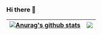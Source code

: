 ### Hi there 👋

<!--
**xswei/xswei** is a ✨ _special_ ✨ repository because its `README.md` (this file) appears on your GitHub profile.

Here are some ideas to get you started:

- 🔭 I’m currently working on ...
- 🌱 I’m currently learning ...
- 👯 I’m looking to collaborate on ...
- 🤔 I’m looking for help with ...
- 💬 Ask me about ...
- 📫 How to reach me: ...
- 😄 Pronouns: ...
- ⚡ Fun fact: ...
-->

| <a href="https://github.com/xswei/github-readme-stats"><img align="center" src="https://github-readme-stats.vercel.app/api?username=xswei&show_icons=true&include_all_commits=true&theme=buefy&hide_border=true" alt="Anurag's github stats" /></a> | <a href="https://github.com/xswei/github-readme-stats"><img align="center" src="https://github-readme-stats.vercel.app/api/top-langs/?username=xswei&layout=compact&theme=buefy&hide_border=true" /></a> |
| ------------- | ------------- |

